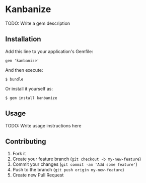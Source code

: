 # Kanbanize

TODO: Write a gem description

## Installation

Add this line to your application's Gemfile:

    gem 'kanbanize'

And then execute:

    $ bundle

Or install it yourself as:

    $ gem install kanbanize

## Usage

TODO: Write usage instructions here

## Contributing

1. Fork it
2. Create your feature branch (`git checkout -b my-new-feature`)
3. Commit your changes (`git commit -am 'Add some feature'`)
4. Push to the branch (`git push origin my-new-feature`)
5. Create new Pull Request
